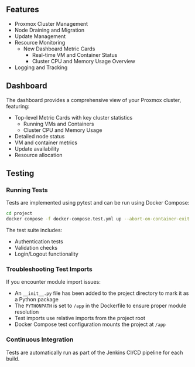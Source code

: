 ## Features

- Proxmox Cluster Management
- Node Draining and Migration
- Update Management
- Resource Monitoring
  - New Dashboard Metric Cards
    - Real-time VM and Container Status
    - Cluster CPU and Memory Usage Overview
- Logging and Tracking

## Dashboard

The dashboard provides a comprehensive view of your Proxmox cluster, featuring:

- Top-level Metric Cards with key cluster statistics
  - Running VMs and Containers
  - Cluster CPU and Memory Usage
- Detailed node status
- VM and container metrics
- Update availability
- Resource allocation

## Testing

### Running Tests

Tests are implemented using pytest and can be run using Docker Compose:

```bash
cd project
docker compose -f docker-compose.test.yml up --abort-on-container-exit
```

The test suite includes:
- Authentication tests
- Validation checks
- Login/Logout functionality

### Troubleshooting Test Imports

If you encounter module import issues:
- An `__init__.py` file has been added to the project directory to mark it as a Python package
- The `PYTHONPATH` is set to `/app` in the Dockerfile to ensure proper module resolution
- Test imports use relative imports from the project root
- Docker Compose test configuration mounts the project at `/app`

### Continuous Integration

Tests are automatically run as part of the Jenkins CI/CD pipeline for each build.
